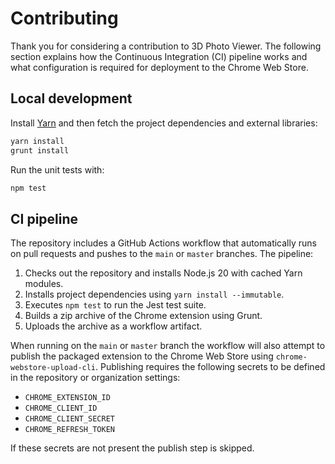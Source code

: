 # Contributing

Thank you for considering a contribution to 3D Photo Viewer. The following
section explains how the Continuous Integration (CI) pipeline works and what
configuration is required for deployment to the Chrome Web Store.

## Local development

Install [Yarn](https://yarnpkg.com/) and then fetch the project dependencies and
external libraries:

```bash
yarn install
grunt install
```

Run the unit tests with:

```bash
npm test
```

## CI pipeline

The repository includes a GitHub Actions workflow that automatically runs on
pull requests and pushes to the `main` or `master` branches. The pipeline:

1. Checks out the repository and installs Node.js 20 with cached Yarn modules.
2. Installs project dependencies using `yarn install --immutable`.
3. Executes `npm test` to run the Jest test suite.
4. Builds a zip archive of the Chrome extension using Grunt.
5. Uploads the archive as a workflow artifact.

When running on the `main` or `master` branch the workflow will also attempt to
publish the packaged extension to the Chrome Web Store using
`chrome-webstore-upload-cli`. Publishing requires the following secrets to be
defined in the repository or organization settings:

- `CHROME_EXTENSION_ID`
- `CHROME_CLIENT_ID`
- `CHROME_CLIENT_SECRET`
- `CHROME_REFRESH_TOKEN`

If these secrets are not present the publish step is skipped.

